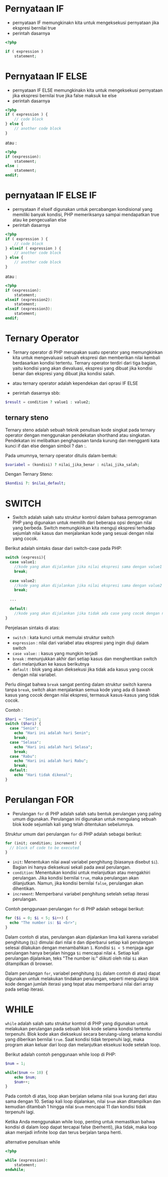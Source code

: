 # Pernyataan IF

- pernyataan IF memungkinakn kita untuk mengeksekusi pernyataan jika ekspresi bernilai true
- perintah dasarnya

```php
<?php

if ( expression )
    statement;
```

# Pernyataan IF ELSE

- pernyataan IF ELSE memungkinakn kita untuk mengeksekusi pernyataan jika ekspresi bernilai true jika false maksuk ke else
- perintah dasarnya

```php
<?php
if ( expression ) {
    // code block
} else {
    // another code block
}
```
atau :
```php
<?php
if (expression):
	statement;
else :
	statement;
endif;
```
# pernyataan IF ELSE IF
- pernyataan if elseif digunakan untuk percabangan kondisional yang memiliki banyak kondisi, PHP memeriksanya sampai mendapatkan true atau ke pengecualian else 
- perintah dasarnya
```php
<?php
if ( expression ) {
    // code block
} elseif ( expression ) {
    // another code block
} else {
    // another code block
}
```
atau :
```php
<?php
if (expression):
	statement;
elseif (expression2):
	statement;
elseif (expression3):
	statement;
endif;
```

# Ternary Operator
- Ternary operator di PHP merupakan suatu operator yang memungkinkan kita untuk mengevaluasi sebuah ekspresi dan memberikan nilai kembali berdasarkan kondisi tertentu. Ternary operator terdiri dari tiga bagian, yaitu kondisi yang akan dievaluasi, ekspresi yang dibuat jika kondisi benar dan ekspresi yang dibuat jika kondisi salah. 

- atau ternary operator adalah kependekan dari oprasi IF ELSE 
- perintah dasarnya sbb:
```php
$result = condition ? value1 : value2;
```
## ternary steno
Ternary steno adalah sebuah teknik penulisan kode singkat pada ternary operator dengan menggunakan pendekatan shorthand atau singkatan. Pendekatan ini melibatkan penghapusan tanda kurung dan mengganti kata kunci if dan else dengan simbol ? dan :.

Pada umumnya, ternary operator ditulis dalam bentuk:
```php
$variabel = (kondisi) ? nilai_jika_benar : nilai_jika_salah;
```
Dengan Ternary Steno:
```php
$kondisi ?: $nilai_default;
```

# SWITCH
- Switch adalah salah satu struktur kontrol dalam bahasa pemrograman PHP yang digunakan untuk memilih dari beberapa opsi dengan nilai yang berbeda. Switch memungkinkan kita menguji ekspresi terhadap sejumlah nilai kasus dan menjalankan kode yang sesuai dengan nilai yang cocok.

Berikut adalah sintaks dasar dari switch-case pada PHP:

```php
switch (expressi){
  case value1:
    //kode yang akan dijalankan jika nilai ekspresi sama dengan value1
    break;
  
  case value2:
    //kode yang akan dijalankan jika nilai ekspresi sama dengan value2
    break;
  
  ...
  
  default:
    //kode yang akan dijalankan jika tidak ada case yang cocok dengan nilai ekspresi
}
```

Penjelasan sintaks di atas:

- `switch` : kata kunci untuk memulai struktur switch
- `expression` : nilai dari variabel atau ekspresi yang ingin diuji dalam switch
- `case value:` : kasus yang mungkin terjadi
- `break` : menunjukkan akhir dari setiap kasus dan menghentikan switch dari melanjutkan ke kasus berikutnya
- `default` : blok yang akan dieksekusi jika tidak ada kasus yang cocok dengan nilai variabel.

Perlu diingat bahwa `break` sangat penting dalam struktur switch karena tanpa `break`, switch akan menjalankan semua kode yang ada di bawah kasus yang cocok dengan nilai ekspresi, termasuk kasus-kasus yang tidak cocok.

Contoh :
```php
$hari = "Senin";
switch ($hari) {
  case "Senin":
    echo "Hari ini adalah hari Senin";
    break;
  case "Selasa":
    echo "Hari ini adalah hari Selasa";
    break;
  case "Rabu":
    echo "Hari ini adalah hari Rabu";
    break;
  default:
    echo "Hari tidak dikenal";
}
```

# Perulangan FOR
- Perulangan `for` di PHP adalah salah satu bentuk perulangan yang paling umum digunakan. Perulangan ini digunakan untuk mengulang sebuah blok kode sejumlah kali yang telah ditentukan sebelumnya.

Struktur umum dari perulangan `for` di PHP adalah sebagai berikut:

```php
for (init; condition; increment) {
  // block of code to be executed
}
```

- `init`: Menentukan nilai awal variabel penghitung (biasanya disebut `$i`). Bagian ini hanya dieksekusi sekali pada awal perulangan.
- `condition`: Menentukan kondisi untuk melanjutkan atau mengakhiri perulangan. Jika kondisi bernilai `true`, maka perulangan akan dilanjutkan. Namun, jika kondisi bernilai `false`, perulangan akan dihentikan.
- `increment`: Memperbarui variabel penghitung setelah setiap iterasi perulangan.

Contoh penggunaan perulangan `for` di PHP adalah sebagai berikut:

```php
for ($i = 0; $i < 5; $i++) {
  echo "The number is: $i <br>";
}
```

Dalam contoh di atas, perulangan akan dijalankan lima kali karena variabel penghitung (`$i`) dimulai dari nilai `0` dan diperbarui setiap kali perulangan selesai dilakukan dengan menambahkan `1`. Kondisi `$i < 5` menjaga agar perulangan hanya berjalan hingga `$i` mencapai nilai `4`. Setiap kali perulangan dijalankan, teks "The number is:" diikuti oleh nilai `$i` akan ditampilkan di browser.

Dalam perulangan `for`, variabel penghitung (`$i` dalam contoh di atas) dapat digunakan untuk melakukan tindakan perulangan, seperti mengulangi blok kode dengan jumlah iterasi yang tepat atau memperbarui nilai dari array pada setiap iterasi.

# WHILE
`while` adalah salah satu struktur kontrol di PHP yang digunakan untuk melakukan perulangan pada sebuah blok kode selama kondisi tertentu terpenuhi. Blok kode akan dieksekusi secara berulang-ulang selama kondisi yang diberikan bernilai `true`. Saat kondisi tidak terpenuhi lagi, maka program akan keluar dari loop dan melanjutkan eksekusi kode setelah loop.

Berikut adalah contoh penggunaan while loop di PHP:

```php
$num = 1;

while($num <= 10) {
    echo $num;
    $num++;
}
```

Pada contoh di atas, loop akan berjalan selama nilai `$num` kurang dari atau sama dengan 10. Setiap kali loop dijalankan, nilai `$num` akan ditampilkan dan kemudian ditambah 1 hingga nilai `$num` mencapai 11 dan kondisi tidak terpenuhi lagi.

Ketika Anda menggunakan while loop, penting untuk memastikan bahwa kondisi di dalam loop dapat tercapai false (berhenti), jika tidak, maka loop akan menjadi infinite loop dan terus berjalan tanpa henti.

alternative penulisan while
```php
<?php

while (expression):
	statement;
endwhile;
```